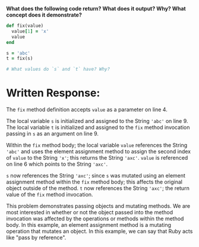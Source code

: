**What does the following code return? What does it output? Why? What concept does it demonstrate?**

```ruby
def fix(value)
  value[1] = 'x'
  value
end

s = 'abc'
t = fix(s)

# What values do `s` and `t` have? Why?
```
# Written Response:

The `fix` method definition accepts `value` as a parameter on line 4.

The local variable `s` is initialized and assigned to the String `'abc'` on line 9. The local variable `t` is initialized and assigned to the `fix` method invocation passing in `s` as an argument on line 9.

Within the `fix` method body; the local variable `value` references the String `'abc'` and uses the element assignment method to assign the second index of `value` to the String `'x'`; this returns the String `'axc'`. `value` is referenced on line 6 which points to the String `'axc'`.

`s` now references the String `'axc'`; since `s` was mutated using an element assignment method within the `fix` method body; this affects the original object outside of the method.
`t` now references the String `'axc'`; the return value of the `fix` method invocation.

This problem demonstrates passing objects and mutating methods. We are most interested in whether or not the object passed into the method invocation was affected by the operations or methods within the method body. In this example, an element assignment method is a mutating operation that mutates an object. In this example, we can say that Ruby acts like "pass by reference".

